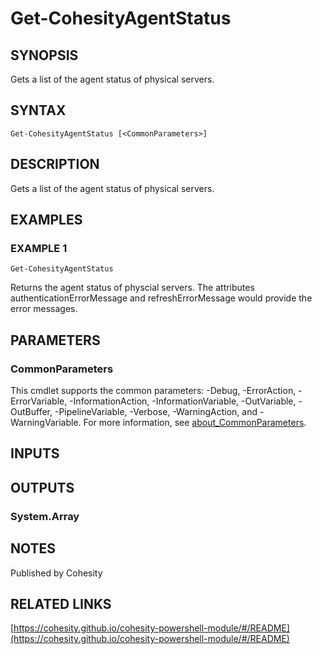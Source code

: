 # Get-CohesityAgentStatus

## SYNOPSIS
Gets a list of the agent status of physical servers.

## SYNTAX

```
Get-CohesityAgentStatus [<CommonParameters>]
```

## DESCRIPTION
Gets a list of the agent status of physical servers.

## EXAMPLES

### EXAMPLE 1
```
Get-CohesityAgentStatus
```

Returns the agent status of physcial servers.
The attributes authenticationErrorMessage and refreshErrorMessage would provide the error messages.

## PARAMETERS

### CommonParameters
This cmdlet supports the common parameters: -Debug, -ErrorAction, -ErrorVariable, -InformationAction, -InformationVariable, -OutVariable, -OutBuffer, -PipelineVariable, -Verbose, -WarningAction, and -WarningVariable. For more information, see [about_CommonParameters](http://go.microsoft.com/fwlink/?LinkID=113216).

## INPUTS

## OUTPUTS

### System.Array
## NOTES
Published by Cohesity

## RELATED LINKS

[https://cohesity.github.io/cohesity-powershell-module/#/README](https://cohesity.github.io/cohesity-powershell-module/#/README)

